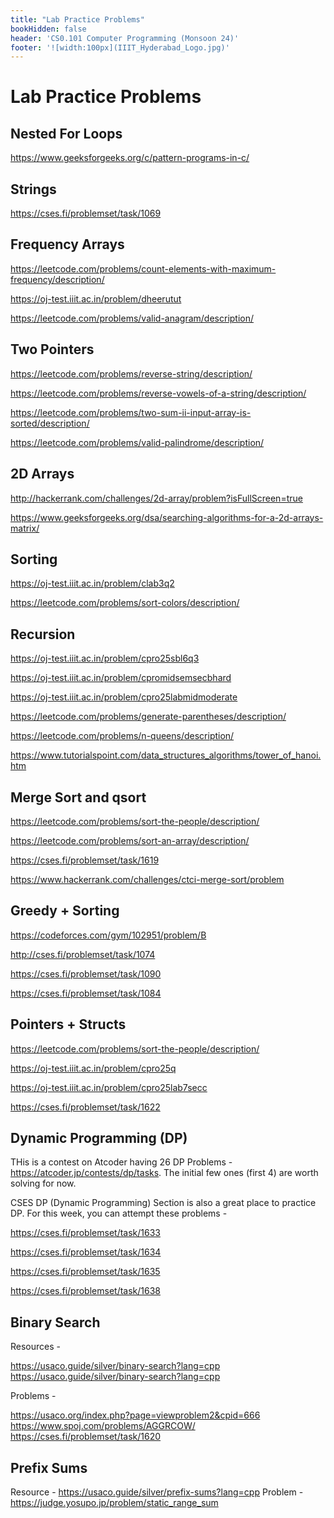 ```yaml
---
title: "Lab Practice Problems"
bookHidden: false
header: 'CS0.101 Computer Programming (Monsoon 24)'
footer: '![width:100px](IIIT_Hyderabad_Logo.jpg)'
---
```


# Lab Practice Problems

## Nested For Loops

https://www.geeksforgeeks.org/c/pattern-programs-in-c/

## Strings

https://cses.fi/problemset/task/1069

## Frequency Arrays

https://leetcode.com/problems/count-elements-with-maximum-frequency/description/

https://oj-test.iiit.ac.in/problem/dheerutut

https://leetcode.com/problems/valid-anagram/description/

## Two Pointers

https://leetcode.com/problems/reverse-string/description/

https://leetcode.com/problems/reverse-vowels-of-a-string/description/

https://leetcode.com/problems/two-sum-ii-input-array-is-sorted/description/

https://leetcode.com/problems/valid-palindrome/description/

## 2D Arrays

http://hackerrank.com/challenges/2d-array/problem?isFullScreen=true

https://www.geeksforgeeks.org/dsa/searching-algorithms-for-a-2d-arrays-matrix/

## Sorting

https://oj-test.iiit.ac.in/problem/clab3q2

https://leetcode.com/problems/sort-colors/description/

## Recursion

https://oj-test.iiit.ac.in/problem/cpro25sbl6q3

https://oj-test.iiit.ac.in/problem/cpromidsemsecbhard

https://oj-test.iiit.ac.in/problem/cpro25labmidmoderate

https://leetcode.com/problems/generate-parentheses/description/

https://leetcode.com/problems/n-queens/description/

https://www.tutorialspoint.com/data_structures_algorithms/tower_of_hanoi.htm

## Merge Sort and qsort

https://leetcode.com/problems/sort-the-people/description/

https://leetcode.com/problems/sort-an-array/description/

https://cses.fi/problemset/task/1619

https://www.hackerrank.com/challenges/ctci-merge-sort/problem

## Greedy + Sorting

https://codeforces.com/gym/102951/problem/B 

http://cses.fi/problemset/task/1074

https://cses.fi/problemset/task/1090

https://cses.fi/problemset/task/1084

## Pointers + Structs

https://leetcode.com/problems/sort-the-people/description/

https://oj-test.iiit.ac.in/problem/cpro25q

https://oj-test.iiit.ac.in/problem/cpro25lab7secc

https://cses.fi/problemset/task/1622

## Dynamic Programming (DP)

THis is a contest on Atcoder having 26 DP Problems - https://atcoder.jp/contests/dp/tasks. The initial few ones (first 4) are worth solving for now.

CSES DP (Dynamic Programming) Section is also a great place to practice DP. For this week, you can attempt these problems -

https://cses.fi/problemset/task/1633

https://cses.fi/problemset/task/1634

https://cses.fi/problemset/task/1635

https://cses.fi/problemset/task/1638

## Binary Search

Resources - 

https://usaco.guide/silver/binary-search?lang=cpp
https://usaco.guide/silver/binary-search?lang=cpp

Problems - 

https://usaco.org/index.php?page=viewproblem2&cpid=666
https://www.spoj.com/problems/AGGRCOW/
https://cses.fi/problemset/task/1620

## Prefix Sums

Resource - https://usaco.guide/silver/prefix-sums?lang=cpp
Problem - https://judge.yosupo.jp/problem/static_range_sum
